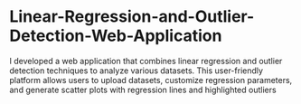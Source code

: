 # Linear-Regression-and-Outlier-Detection-Web-Application
I developed a web application that combines linear regression and outlier detection techniques to analyze various datasets. This user-friendly platform allows users to upload datasets, customize regression parameters, and generate scatter plots with regression lines and highlighted outliers
